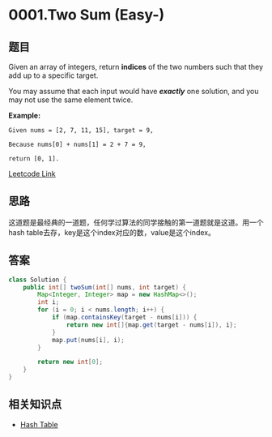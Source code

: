 # 0001.Two Sum (Easy-)

## 题目

Given an array of integers, return **indices** of the two numbers such that they add up to a specific target.

You may assume that each input would have ***exactly*** one solution, and you may not use the same element twice.

**Example:**
```
Given nums = [2, 7, 11, 15], target = 9,

Because nums[0] + nums[1] = 2 + 7 = 9,

return [0, 1].
```

[Leetcode Link](https://leetcode.com/problems/two-sum/)

## 思路

这道题是最经典的一道题，任何学过算法的同学接触的第一道题就是这道。用一个hash table去存，key是这个index对应的数，value是这个index。

## 答案

```Java
class Solution {
    public int[] twoSum(int[] nums, int target) {
        Map<Integer, Integer> map = new HashMap<>();
        int i;
        for (i = 0; i < nums.length; i++) {
            if (map.containsKey(target - nums[i])) {
                return new int[]{map.get(target - nums[i]), i};
            }
            map.put(nums[i], i);
        }

        return new int[0];
    }
}
```

## 相关知识点

+ [Hash Table](/Topics/Hash_Table/)

